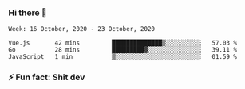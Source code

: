 ### Hi there 👋
<!--START_SECTION:waka-->
```text
Week: 16 October, 2020 - 23 October, 2020

Vue.js       42 mins         ██████████████▒░░░░░░░░░░   57.03 % 
Go           28 mins         █████████▓░░░░░░░░░░░░░░░   39.11 % 
JavaScript   1 min           ▒░░░░░░░░░░░░░░░░░░░░░░░░   01.59 % 
```
<!--END_SECTION:waka-->
<!--
**TG4LAaron/TG4LAaron** is a ✨ _special_ ✨ repository because its `README.md` (this file) appears on your GitHub profile.

Here are some ideas to get you started:

- 🔭 I’m currently working on ...
- 🌱 I’m currently learning ...
- 👯 I’m looking to collaborate on ...
- 🤔 I’m looking for help with ...
- 💬 Ask me about ...
- 📫 How to reach me: ...
- 😄 Pronouns: ...
- ⚡ Fun fact: ...
-->
### ⚡ Fun fact: Shit dev
